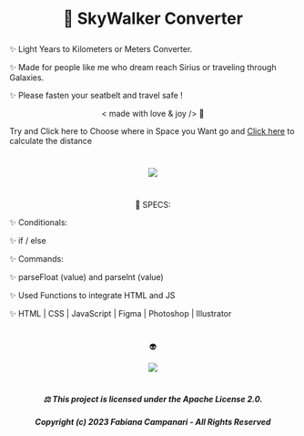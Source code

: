 

# <p align="center"> 🚀 SkyWalker Converter </p>

✨ Light Years to Kilometers or Meters Converter. 

✨ Made for people like me who dream reach Sirius or traveling through Galaxies.
 
✨ Please fasten your seatbelt and travel safe ! 

 <p align="center"> < made with love & joy /> 🧡 </p>


<!--
<p align="center"> 🚀 https://fabianacampanari.github.io/SkyWalkerConverter/  </p>
-->



Try and Click here to Choose where in Space you Want go and [Click here](https://fabianacampanari.github.io/SkyWalkerConverter/) to calculate the distance

#

<p align="center">
<img src="https://github.com/FabianaCampanari/SkyWalkerConverter/assets/113218619/89e93c46-bc08-4c4c-a27f-5e94b28b191b" />
</p>

#

<!--
<p align="center"> 🚀 https://fabianacampanari.github.io/SkyWalkerConverter/  </p>
-->


#

<p align="center"> 📌 SPECS:

✨ Conditionals:

✨ if / else

✨ Commands: 
 
✨ parseFloat (value) and parselnt (value)

✨ Used Functions to integrate HTML and JS 

✨ HTML | CSS | JavaScript | Figma | Photoshop | Illustrator 

# 
 
 <p align="center"> 👽 </p>
 
 
 <p align="center">
 <img src="https://github.com/FabianaCampanari/SkyWalkerConverter/assets/113218619/95003bc6-a704-4b98-96f1-7873665bc8f9" />
 


 

  
#

#####  <p align="center"> ⚖︎ This project is licensed under the Apache License 2.0. </p>

#####  <p align="center"> Copyright (c) 2023 Fabiana Campanari - All Rights Reserved </p>

 













